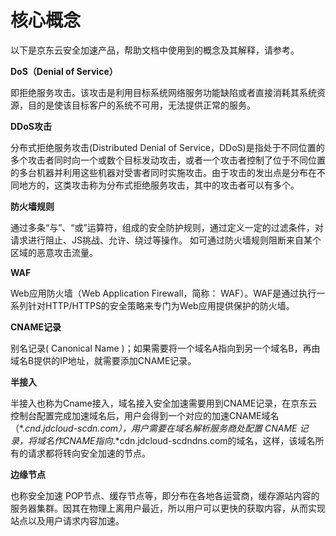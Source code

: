 # 核心概念

以下是京东云安全加速产品，帮助文档中使用到的概念及其解释，请参考。

**DoS（Denial of Service）**

即拒绝服务攻击。该攻击是利用目标系统网络服务功能缺陷或者直接消耗其系统资源，目的是使该目标客户的系统不可用，无法提供正常的服务。

**DDoS攻击**

分布式拒绝服务攻击(Distributed Denial of Service，DDoS)是指处于不同位置的多个攻击者同时向一个或数个目标发动攻击，或者一个攻击者控制了位于不同位置的多台机器并利用这些机器对受害者同时实施攻击。由于攻击的发出点是分布在不同地方的，这类攻击称为分布式拒绝服务攻击，其中的攻击者可以有多个。

**防火墙规则**

通过多条“与”、“或”运算符，组成的安全防护规则，通过定义一定的过滤条件，对请求进行阻止、JS挑战、允许、绕过等操作。
如可通过防火墙规则阻断来自某个区域的恶意攻击流量。

**WAF**

Web应用防火墙（Web Application Firewall，简称： WAF）。WAF是通过执行一系列针对HTTP/HTTPS的安全策略来专门为Web应用提供保护的防火墙。

**CNAME记录**

别名记录( Canonical Name )；如果需要将一个域名A指向到另一个域名B，再由域名B提供的IP地址，就需要添加CNAME记录。

**半接入**

半接入也称为Cname接入，域名接入安全加速需要用到CNAME记录，在京东云控制台配置完成加速域名后，用户会得到一个对应的加速CNAME域名（*.*cnd.jdcloud-scdn.com），用户需要在域名解析服务商处配置 CNAME 记录，将域名作CNAME指向*.*cdn.jdcloud-scdndns.com的域名，这样，该域名所有的请求都将转向安全加速的节点。

**边缘节点**

也称安全加速 POP节点、缓存节点等，即分布在各地各运营商，缓存源站内容的服务器集群。因其在物理上离用户最近，所以用户可以更快的获取内容，从而实现站点以及用户请求内容加速。
